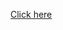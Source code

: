 [Click here](https://leetcode.com/problems/minimum-difference-in-sums-after-removal-of-elements/description/)